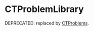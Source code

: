 # CTProblemLibrary

DEPRECATED: replaced by [CTProblems](https://github.com/control-toolbox/CTProblems.jl).
